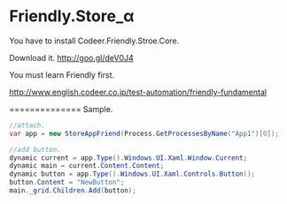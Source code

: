 Friendly.Store_α
==============

You have to install Codeer.Friendly.Stroe.Core.

Download it.
http://goo.gl/deV0J4

You must learn Friendly first.  

http://www.english.codeer.co.jp/test-automation/friendly-fundamental  

==============
Sample.
```cs   
//attach.
var app = new StoreAppFriend(Process.GetProcessesByName("App1")[0]);

//add button.
dynamic current = app.Type().Windows.UI.Xaml.Window.Current;
dynamic main = current.Content.Content;
dynamic button = app.Type().Windows.UI.Xaml.Controls.Button();
button.Content = "NewButton";
main._grid.Children.Add(button);
```
